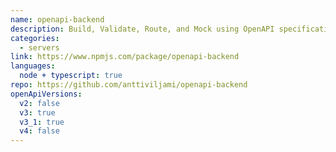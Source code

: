 ```yaml
---
name: openapi-backend
description: Build, Validate, Route, and Mock using OpenAPI specification. Framework-agnostic
categories:
  - servers
link: https://www.npmjs.com/package/openapi-backend
languages:
  node + typescript: true
repo: https://github.com/anttiviljami/openapi-backend
openApiVersions:
  v2: false
  v3: true
  v3_1: true
  v4: false
---
```

